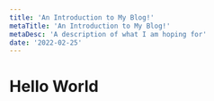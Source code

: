 ```yaml
---
title: 'An Introduction to My Blog!'
metaTitle: 'An Introduction to My Blog!'
metaDesc: 'A description of what I am hoping for'
date: '2022-02-25'
---
```


# Hello World
